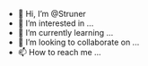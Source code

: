 - 👋 Hi, I’m @Struner
- 👀 I’m interested in ...
- 🌱 I’m currently learning ...
- 💞️ I’m looking to collaborate on ...
- 📫 How to reach me ...

<!---
Struner/Struner is a ✨ special ✨ repository because its `README.md` (this file) appears on your GitHub profile.
You can click the Preview link to take a look at your changes.
--->
